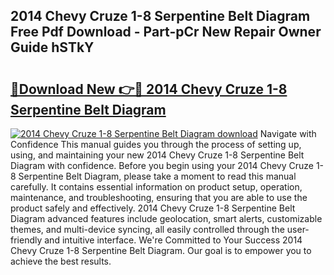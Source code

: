 ## 2014 Chevy Cruze 1-8 Serpentine Belt Diagram Free Pdf Download - Part-pCr New Repair Owner Guide hSTkY

# <h2><a href="http://dfn004.blite.top/?on=2014+Chevy+Cruze+1-8+Serpentine+Belt+Diagram">🔗Download New 👉🔴 2014 Chevy Cruze 1-8 Serpentine Belt Diagram</a></h2>

[![2014 Chevy Cruze 1-8 Serpentine Belt Diagram download](https://i.imgur.com/lujVjoI.png)](http://dfn004.blite.top/?on=2014+Chevy+Cruze+1-8+Serpentine+Belt+Diagram)
Navigate with Confidence This manual guides you through the process of setting up, using, and maintaining your new 2014 Chevy Cruze 1-8 Serpentine Belt Diagram with confidence. Before you begin using your 2014 Chevy Cruze 1-8 Serpentine Belt Diagram, please take a moment to read this manual carefully. It contains essential information on product setup, operation, maintenance, and troubleshooting, ensuring that you are able to use the product safely and effectively. 2014 Chevy Cruze 1-8 Serpentine Belt Diagram advanced features include geolocation, smart alerts, customizable themes, and multi-device syncing, all easily controlled through the user-friendly and intuitive interface. We're Committed to Your Success 2014 Chevy Cruze 1-8 Serpentine Belt Diagram. Our goal is to empower you to achieve the best results.
